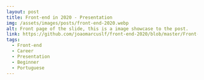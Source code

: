 ```yaml
---
layout: post
title: Front-end in 2020 - Presentation
img: /assets/images/posts/front-end-2020.webp
alt: Front page of the slide, this is a image showcase to the post.
link: https://github.com/joaomarcuslf/front-end-2020/blob/master/Front-end%20em%202020.pdf
tags:
  - Front-end
  - Career
  - Presentation
  - Beginner
  - Portuguese
---
```

